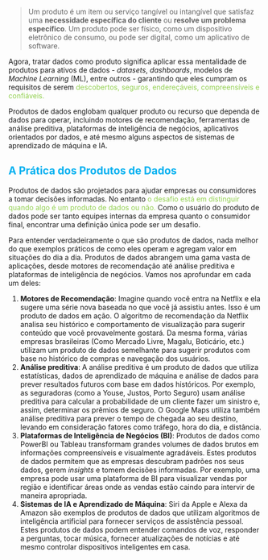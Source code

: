 
> Um produto é um item ou serviço tangível ou intangível que satisfaz uma **necessidade específica do cliente** ou **resolve um problema específico**. Um produto pode ser físico, como um dispositivo eletrônico de consumo, ou pode ser digital, como um aplicativo de software.

Agora, tratar dados como produto significa aplicar essa mentalidade de produtos para ativos de dados - _datasets_, _dashboards_, modelos de _Machine Learning_ (ML), entre outros - garantindo que eles cumpram os requisitos de serem <span style="color:#92d050">descobertos, seguros, endereçáveis, compreensíveis e confiáveis.</span> 

Produtos de dados englobam qualquer produto ou recurso que dependa de dados para operar, incluindo motores de recomendação, ferramentas de análise preditiva, plataformas de inteligência de negócios, aplicativos orientados por dados, e até mesmo alguns aspectos de sistemas de aprendizado de máquina e IA.

## <span style="color:#00b0f0">A Prática dos Produtos de Dados
</span>

Produtos de dados são projetados para ajudar empresas ou consumidores a tomar decisões informadas. No entanto <span style="color:#92d050">o desafio está em distinguir quando algo é um produto de dados ou não. </span>Como o usuário do produto de dados pode ser tanto equipes internas da empresa quanto o consumidor final, encontrar uma definição única pode ser um desafio.

Para entender verdadeiramente o que são produtos de dados, nada melhor do que exemplos práticos de como eles operam e agregam valor em situações do dia a dia. Produtos de dados abrangem uma gama vasta de aplicações, desde motores de recomendação até análise preditiva e plataformas de inteligência de negócios. Vamos nos aprofundar em cada um deles:

1. **Motores de Recomendação**: Imagine quando você entra na Netflix e ela sugere uma série nova baseada no que você já assistiu antes. Isso é um produto de dados em ação. O algoritmo de recomendação da Netflix analisa seu histórico e comportamento de visualização para sugerir conteúdo que você provavelmente gostará. Da mesma forma, várias empresas brasileiras (Como Mercado Livre, Magalu, Boticário, etc.) utilizam um produto de dados semelhante para sugerir produtos com base no histórico de compras e navegação dos usuários.
2. **Análise preditiva**: A análise preditiva é um produto de dados que utiliza estatísticas, dados de aprendizado de máquina e análise de dados para prever resultados futuros com base em dados históricos. Por exemplo, as seguradoras (como a Youse, Justos, Porto Seguro) usam análise preditiva para calcular a probabilidade de um cliente fazer um sinistro e, assim, determinar os prêmios de seguro. O Google Maps utiliza também análise preditiva para prever o tempo de chegada ao seu destino, levando em consideração fatores como tráfego, hora do dia, e distância.
3. **Plataformas de Inteligência de Negócios (BI)**: Produtos de dados como PowerBI ou Tableau transformam grandes volumes de dados brutos em informações compreensíveis e visualmente agradáveis. Estes produtos de dados permitem que as empresas descubram padrões nos seus dados, gerem _insights_ e tomem decisões informadas. Por exemplo, uma empresa pode usar uma plataforma de BI para visualizar vendas por região e identificar áreas onde as vendas estão caindo para intervir de maneira apropriada.
4. **Sistemas de IA e Aprendizado de Máquina**: Siri da Apple e Alexa da Amazon são exemplos de produtos de dados que utilizam algoritmos de inteligência artificial para fornecer serviços de assistência pessoal. Estes produtos de dados podem entender comandos de voz, responder a perguntas, tocar música, fornecer atualizações de notícias e até mesmo controlar dispositivos inteligentes em casa.